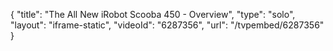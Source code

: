 {
    "title": "The All New iRobot Scooba 450 - Overview",
    "type": "solo",
    "layout": "iframe-static",
    "videoId": "6287356",
    "url": "\/tvpembed\/6287356"
}